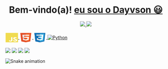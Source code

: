 <h1 align="center"> 
 Bem-vindo(a)!
 <a href="[https://www.linkedin.com/in/edududuribeiro/](https://www.linkedin.com/in/dayvson-albuquerque-ferreira-492b76244/)"> eu sou o Dayvson 😃️</a>
</h1>

<div align="center"> 
   <a href="https://github.com/Dayvson-Albuquerque">
   <img height="150em" src="https://github-readme-stats.vercel.app/api?username=Dayvson-Albuquerque&show_icons=true&theme=tokyonight&include_all_commits=true&count_private=true"/>
   <img height="150em" src="https://github-readme-stats.vercel.app/api/top-langs/?username=Dayvson-Albuquerque&layout=compact&langs_count=6&theme=tokyonight"/>

</div>
<div style="display: inline_block"><br>
  <img align="center" alt="Js" height="30" width="40" src="https://raw.githubusercontent.com/devicons/devicon/master/icons/javascript/javascript-plain.svg">
  <img align="center" alt="HTML" height="30" width="40" src="https://raw.githubusercontent.com/devicons/devicon/master/icons/html5/html5-original.svg">
  <img align="center" alt="CSS" height="30" width="40" src="https://raw.githubusercontent.com/devicons/devicon/master/icons/css3/css3-original.svg">
<img align="center" alt="Python" height="35" width="30" src="https://camo.githubusercontent.com/9f7002fa85f5bc686e82076e686b18b1b56835800059e455b9f913a091d9083c/687474703a2f2f75706c6f61642e77696b696d656469612e6f72672f77696b6970656469612f636f6d6d6f6e732f7468756d622f632f63332f507974686f6e2d6c6f676f2d6e6f746578742e7376672f3230303070782d507974686f6e2d6c6f676f2d6e6f746578742e7376672e706e67">
</div>
 
 <br> 
<div> 
 <a href="https://instagram.com/Dayvson_DZN" target="_blank"><img src="https://img.shields.io/badge/-Instagram-%23E4405F?style=for-the-badge&logo=instagram&logoColor=white" target="_blank"></a>
 <a href="https://discord.gg/DayvsonAlbuquerque#1786" target="_blank"><img src="https://img.shields.io/badge/Discord-7289DA?style=for-the-badge&logo=discord&logoColor=white" target="_blank"></a> 
  <a href = "contatodesignerdayvson@gmail.com"><img src="https://img.shields.io/badge/-Gmail-%23333?style=for-the-badge&logo=gmail&logoColor=white" target="_blank"></a>
  <a href="https://www.linkedin.com/in/dayvson-albuquerque-ferreira-492b76244/" target="_blank"><img src="https://img.shields.io/badge/-LinkedIn-%230077B5?style=for-the-badge&logo=linkedin&logoColor=white" target="_blank"></a> 
 
![Snake animation](https://github.com/Dayvson-Albuquerque/Dayvson-Albuquerque/blob/output/github-contribution-grid-snake.svg)

</div>

